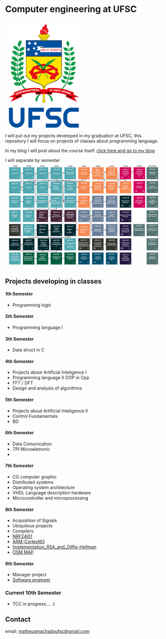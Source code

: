 # Computer engineering at UFSC 


<img src="https://github.com/matheusfrancisco/computer-engineering-at-UFSC/blob/master/logo.png" width='250' heigth='300'>

I will put out my projects developed in my graduation at UFSC, this repository I will focus on projects of classes about programming language.


In my blog I will post about the course itself. [click here and go to my blog](www.matheusfrancisco.com.br)


I will separate by semester
<img src="https://github.com/matheusfrancisco/computer-engineering-at-UFSC/blob/master/MatrizCurricular1.jpg" width='800' heigth='900'>
## Projects developing in classes

#### 1th Semester

* Programming logic

#### 2th Semester

* Programming language I

#### 3th Semester

* Data struct in C

#### 4th Semester

* Projects about Artificial Inteligence I
* Programming language II OOP in Cpp
* FFT / DFT
* Design and analysis of algorithms

#### 5th Semester

* Projects about Artificial Inteligence II
* Control Fundamentals
* BD

#### 6th Semester

* Data Comunication
* TPI Microeletronic
*  

#### 7th Semester

* CG computer graphic
* Distributed systems 
* Operating system architecture
* VHDL   Language description hardware
* Microcontroller and microprocessing
 

#### 8th Semester

* Acquisition of Signals
* Ubiquitous projects
* Compilers
* [NRF24l01](https://github.com/matheusfrancisco/Redes-Sem-Fio-NRF24l01-PA-LNA)
* [ARM-CortexM3](https://github.com/matheusfrancisco/arm-Cortex-M3)
* [Implementation_RSA_and_Diffie-Hellman](https://github.com/matheusfrancisco/Implementation_RSA_and_Diffie-Hellman)
* [OSM MAP](https://github.com/matheusfrancisco/OSM_GRAPH_DIJKSTRA)

#### 9th Semester

* Manager project
* [Software engineer](https://github.com/matheusfrancisco/computer-engineering-at-UFSC/tree/master/9th%20Semester/Software%20Eng%20II)
  
### Current 10th Semester

* TCC in progress.... :)


## Contact 

email: matheusmachadoufsc@gmail.com






